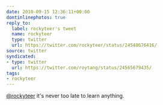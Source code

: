 ```yaml
---
date: 2010-09-15 12:36:11+00:00
dontinlinephotos: true
reply_to:
  label: rockyteer's tweet
  name: rockyteer
  type: twitter
  url: https://twitter.com/rockyteer/status/24548676416/
source: twitter
syndicated:
- type: twitter
  url: https://twitter.com/roytang/status/24565679435/
tags:
- rockyteer
---
```


[@rockyteer](https://twitter.com/rockyteer/) it's never too late to learn anything.